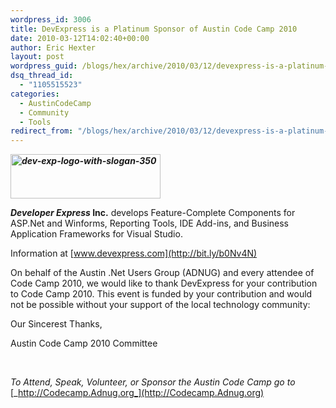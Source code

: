 ```yaml
---
wordpress_id: 3006
title: DevExpress is a Platinum Sponsor of Austin Code Camp 2010
date: 2010-03-12T14:02:40+00:00
author: Eric Hexter
layout: post
wordpress_guid: /blogs/hex/archive/2010/03/12/devexpress-is-a-platinum-sponsor-of-austin-code-camp-2010.aspx
dsq_thread_id:
  - "1105515523"
categories:
  - AustinCodeCamp
  - Community
  - Tools
redirect_from: "/blogs/hex/archive/2010/03/12/devexpress-is-a-platinum-sponsor-of-austin-code-camp-2010.aspx/"
---
```

**_[<img style="border-bottom: 0px;border-left: 0px;border-top: 0px;border-right: 0px" border="0" alt="dev-exp-logo-with-slogan-350" src="http://lostechies.com/content/erichexter/uploads/2011/03/devexplogowithslogan350_1456B2A6.png" width="240" height="71" />](http://bit.ly/b0Nv4N)_** 

**_Developer Express_ Inc.** develops Feature-Complete Components for ASP.Net and Winforms, Reporting Tools, IDE Add-ins, and Business Application Frameworks for Visual Studio.

Information at [www.devexpress.com](http://bit.ly/b0Nv4N)

On behalf of the Austin .Net Users Group (ADNUG) and every attendee of Code Camp 2010, we would like to thank DevExpress for your contribution to Code Camp 2010. This event is funded by your contribution and would not be possible without your support of the local technology community:

Our Sincerest Thanks, 

Austin Code Camp 2010 Committee

&#160;

_To Attend, Speak, Volunteer, or Sponsor the Austin Code Camp go to_ [_http://Codecamp.Adnug.org_](http://Codecamp.Adnug.org)